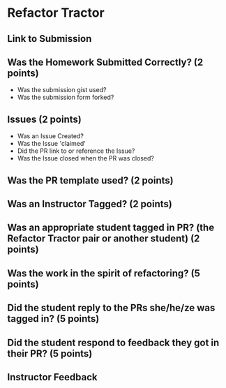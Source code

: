 # Refactor Tractor

## Link to Submission

## Was the Homework Submitted Correctly? (2 points)
  - Was the submission gist used?
  - Was the submission form forked?

## Issues (2 points)
  - Was an Issue Created?
  - Was the Issue 'claimed'
  - Did the PR link to or reference the Issue?
  - Was the Issue closed when the PR was closed?

## Was the PR template used? (2 points)

## Was an Instructor Tagged? (2 points)

## Was an appropriate student tagged in PR? (the Refactor Tractor pair or another student) (2 points)

## Was the work in the spirit of refactoring? (5 points)

## Did the student reply to the PRs she/he/ze was tagged in? (5 points)

## Did the student respond to feedback they got in their PR? (5 points)

## Instructor Feedback
